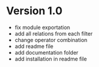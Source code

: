 # Version 1.0

 - fix module exportation
 - add all relations from each filter
 - change operator combination
 - add readme file
 - add documentation folder
 - add installation in readme file
